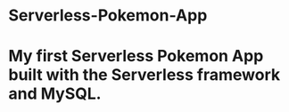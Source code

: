 # Serverless-Pokemon-App
# My first Serverless Pokemon App built with the Serverless framework and MySQL.

